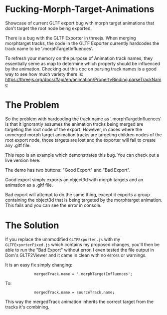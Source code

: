 # Fucking-Morph-Target-Animations
Showcase of current GLTF export bug with morph target animations that don't target the root node being exported.


There is a bug with the GLTF Exporter in threejs. When merging morphtarget tracks, the code in the GLTF Exporter currently hardcodes the track name to be '.morphTargetInfluences'.


To refresh your memory on the purpose of Animation track names, they essentially serve as map to determine which property should be influenced by the animation. Checking out this doc on parsing track names is a good way to see how much variety there is:
https://threejs.org/docs/#api/en/animation/PropertyBinding.parseTrackName


# The Problem

So the problem with hardcoding the track name as '.morphTargetInfluences' is that it ignorantly assumes the animation tracks being merged are targeting the root node of the export. However, in cases where the unmerged morph target animation tracks are targeting children nodes of the root export node, those targets are lost and the exporter will fail to create any .gltf file.


This repo is an example which demonstrates this bug. You can check out a live version here:

The demo has two buttons: "Good Export" and "Bad Export".

Good export simply exports an object3d with morph targets and an animation as a .gltf file.

Bad export will attempt to do the same thing, except it exports a group containing the object3d that is being targeted by the morphtarget animation. This fails and you can see the error in console.

# The Solution

If you replace the unnmodified `GLTFExporter.js` with my `GLTFExporterFixed.js` which contains my proposed changes, you'll then be able to run the "Bad Export" without error. I even tested the file output in Dom's GLTF2Viewer and it came in clean with no errors or warnings.




It is an easy fix simply changing:

```				mergedTrack.name = '.morphTargetInfluences';```



To:




```				mergedTrack.name = sourceTrack.name;```






This way the mergedTrack animation inherits the correct target from the tracks it's combining.
